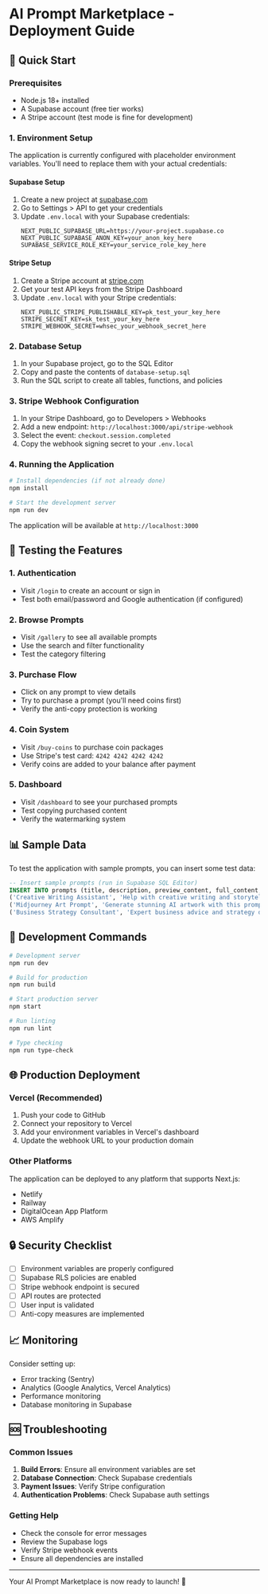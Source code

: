 # AI Prompt Marketplace - Deployment Guide

## 🚀 Quick Start

### Prerequisites
- Node.js 18+ installed
- A Supabase account (free tier works)
- A Stripe account (test mode is fine for development)

### 1. Environment Setup

The application is currently configured with placeholder environment variables. You'll need to replace them with your actual credentials:

#### Supabase Setup
1. Create a new project at [supabase.com](https://supabase.com)
2. Go to Settings > API to get your credentials
3. Update `.env.local` with your Supabase credentials:
   ```env
   NEXT_PUBLIC_SUPABASE_URL=https://your-project.supabase.co
   NEXT_PUBLIC_SUPABASE_ANON_KEY=your_anon_key_here
   SUPABASE_SERVICE_ROLE_KEY=your_service_role_key_here
   ```

#### Stripe Setup
1. Create a Stripe account at [stripe.com](https://stripe.com)
2. Get your test API keys from the Stripe Dashboard
3. Update `.env.local` with your Stripe credentials:
   ```env
   NEXT_PUBLIC_STRIPE_PUBLISHABLE_KEY=pk_test_your_key_here
   STRIPE_SECRET_KEY=sk_test_your_key_here
   STRIPE_WEBHOOK_SECRET=whsec_your_webhook_secret_here
   ```

### 2. Database Setup

1. In your Supabase project, go to the SQL Editor
2. Copy and paste the contents of `database-setup.sql`
3. Run the SQL script to create all tables, functions, and policies

### 3. Stripe Webhook Configuration

1. In your Stripe Dashboard, go to Developers > Webhooks
2. Add a new endpoint: `http://localhost:3000/api/stripe-webhook`
3. Select the event: `checkout.session.completed`
4. Copy the webhook signing secret to your `.env.local`

### 4. Running the Application

```bash
# Install dependencies (if not already done)
npm install

# Start the development server
npm run dev
```

The application will be available at `http://localhost:3000`

## 🧪 Testing the Features

### 1. Authentication
- Visit `/login` to create an account or sign in
- Test both email/password and Google authentication (if configured)

### 2. Browse Prompts
- Visit `/gallery` to see all available prompts
- Use the search and filter functionality
- Test the category filtering

### 3. Purchase Flow
- Click on any prompt to view details
- Try to purchase a prompt (you'll need coins first)
- Verify the anti-copy protection is working

### 4. Coin System
- Visit `/buy-coins` to purchase coin packages
- Use Stripe's test card: `4242 4242 4242 4242`
- Verify coins are added to your balance after payment

### 5. Dashboard
- Visit `/dashboard` to see your purchased prompts
- Test copying purchased content
- Verify the watermarking system

## 📊 Sample Data

To test the application with sample prompts, you can insert some test data:

```sql
-- Insert sample prompts (run in Supabase SQL Editor)
INSERT INTO prompts (title, description, preview_content, full_content, price, category, tags, image_url, created_by) VALUES
('Creative Writing Assistant', 'Help with creative writing and storytelling', 'You are a creative writing assistant that helps with...', 'You are a creative writing assistant that helps with storytelling, character development, plot creation, and narrative structure. You provide detailed feedback and suggestions to improve creative writing pieces.', 5, 'writing', ARRAY['creative', 'writing', 'storytelling'], 'https://images.unsplash.com/photo-1455390582262-044cdead277a?w=400', (SELECT id FROM auth.users LIMIT 1)),
('Midjourney Art Prompt', 'Generate stunning AI artwork with this prompt', 'Create a beautiful landscape painting in the style of...', 'Create a beautiful landscape painting in the style of Claude Monet, featuring a serene lake at sunset with water lilies floating on the surface, soft brushstrokes, impressionist technique, warm golden light, peaceful atmosphere, high detail, artistic masterpiece --ar 16:9 --v 6', 8, 'art', ARRAY['midjourney', 'art', 'landscape'], 'https://images.unsplash.com/photo-1541961017774-22349e4a1262?w=400', (SELECT id FROM auth.users LIMIT 1)),
('Business Strategy Consultant', 'Expert business advice and strategy development', 'You are a senior business consultant with expertise in...', 'You are a senior business consultant with expertise in strategic planning, market analysis, financial modeling, and organizational development. You help businesses identify opportunities, solve complex problems, and develop actionable strategies for growth and success.', 12, 'business', ARRAY['business', 'strategy', 'consulting'], 'https://images.unsplash.com/photo-1507003211169-0a1dd7228f2d?w=400', (SELECT id FROM auth.users LIMIT 1));
```

## 🔧 Development Commands

```bash
# Development server
npm run dev

# Build for production
npm run build

# Start production server
npm start

# Run linting
npm run lint

# Type checking
npm run type-check
```

## 🌐 Production Deployment

### Vercel (Recommended)
1. Push your code to GitHub
2. Connect your repository to Vercel
3. Add your environment variables in Vercel's dashboard
4. Update the webhook URL to your production domain

### Other Platforms
The application can be deployed to any platform that supports Next.js:
- Netlify
- Railway
- DigitalOcean App Platform
- AWS Amplify

## 🔒 Security Checklist

- [ ] Environment variables are properly configured
- [ ] Supabase RLS policies are enabled
- [ ] Stripe webhook endpoint is secured
- [ ] API routes are protected
- [ ] User input is validated
- [ ] Anti-copy measures are implemented

## 📈 Monitoring

Consider setting up:
- Error tracking (Sentry)
- Analytics (Google Analytics, Vercel Analytics)
- Performance monitoring
- Database monitoring in Supabase

## 🆘 Troubleshooting

### Common Issues

1. **Build Errors**: Ensure all environment variables are set
2. **Database Connection**: Check Supabase credentials
3. **Payment Issues**: Verify Stripe configuration
4. **Authentication Problems**: Check Supabase auth settings

### Getting Help

- Check the console for error messages
- Review the Supabase logs
- Verify Stripe webhook events
- Ensure all dependencies are installed

---

Your AI Prompt Marketplace is now ready to launch! 🎉